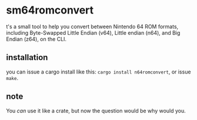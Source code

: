 # sm64romconvert

t's a small tool to help you convert between Nintendo 64 ROM formats, including Byte-Swapped Little Endian (v64), Little endian (n64), and Big Endian (z64), on the CLI. 

## installation

you can issue a cargo install like this: `cargo install n64romconvert`, or issue `make`.

## note

You _can_ use it like a crate, but now the question would be why would you.